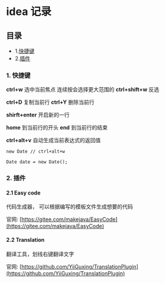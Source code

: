 # idea 记录

## 目录

- 1.[快捷键](#1-快捷键)
- 2.[插件](#2-插件)

### 1. 快捷键

**ctrl+w** 选中当前焦点 连续按会选择更大范围的 **ctrl+shift+w** 反选

**ctrl+D** 复制当前行 **ctrl+Y** 删除当前行

**shirft+enter** 开启新的一行

**home** 到当前行的开头 **end** 到当前行的结束

**ctrl+alt+v** 自动生成当前表达式的返回值

```
new Date // ctrl+alt+w

Date date = new Date();
```

### 2. 插件

#### 2.1 Easy code

代码生成器， 可以根据编写的模板文件生成想要的代码

官网: [https://gitee.com/makejava/EasyCode](https://gitee.com/makejava/EasyCode)

#### 2.2 Translation

翻译工具，划线右键翻译文字

官网: [https://github.com/YiiGuxing/TranslationPlugin](https://github.com/YiiGuxing/TranslationPlugin)